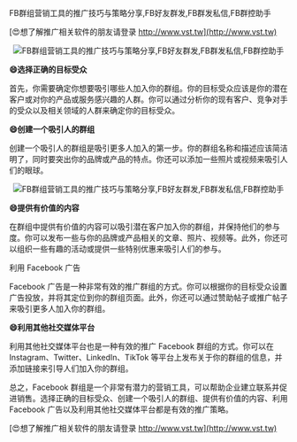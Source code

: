 FB群组营销工具的推广技巧与策略分享,FB好友群发,FB群发私信,FB群控助手

[😍想了解推广相关软件的朋友请登录 http://www.vst.tw](http://www.vst.tw)

 <center><img src="https://vst.tw/MP4/tuiguang/png/3.png" alt="FB群组营销工具的推广技巧与策略分享,FB好友群发,FB群发私信,FB群控助手"></center>

**😄选择正确的目标受众**

首先，你需要确定你想要吸引哪些人加入你的群组。你的目标受众应该是你的潜在客户或对你的产品或服务感兴趣的人群。你可以通过分析你的现有客户、竞争对手的受众以及相关领域的人群来确定你的目标受众。

**😄创建一个吸引人的群组**

创建一个吸引人的群组是吸引更多人加入的第一步。你的群组名称和描述应该简洁明了，同时要突出你的品牌或产品的特点。你还可以添加一些照片或视频来吸引人们的眼球。

 <center><img src="https://vst.tw/MP4/tuiguang/png/3.png" alt="FB群组营销工具的推广技巧与策略分享,FB好友群发,FB群发私信,FB群控助手"></center>

**😄提供有价值的内容**

在群组中提供有价值的内容可以吸引潜在客户加入你的群组，并保持他们的参与度。你可以发布一些与你的品牌或产品相关的文章、照片、视频等。此外，你还可以组织一些有趣的活动或提供一些特别优惠来吸引人们的参与。

利用 Facebook 广告

Facebook 广告是一种非常有效的推广群组的方式。你可以根据你的目标受众设置广告投放，并将其定位到你的群组页面。此外，你还可以通过赞助帖子或推广帖子来吸引更多人加入你的群组。

**😄利用其他社交媒体平台**

利用其他社交媒体平台也是一种有效的推广 Facebook 群组的方式。你可以在 Instagram、Twitter、LinkedIn、TikTok 等平台上发布关于你的群组的信息，并添加链接来引导人们加入你的群组。

总之，Facebook 群组是一个非常有潜力的营销工具，可以帮助企业建立联系并促进销售。选择正确的目标受众、创建一个吸引人的群组、提供有价值的内容、利用 Facebook 广告以及利用其他社交媒体平台都是有效的推广策略。

[😍想了解推广相关软件的朋友请登录 http://www.vst.tw](http://www.vst.tw)



